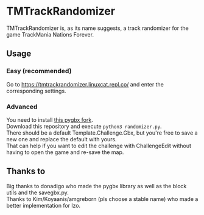 # TMTrackRandomizer
TMTrackRandomizer is, as its name suggests, a track randomizer for the game TrackMania Nations Forever.

## Usage
### Easy (recommended)
Go to https://tmtrackrandomizer.linuxcat.repl.co/ and enter the corresponding settings.

### Advanced
You need to install [this pygbx fork](https://github.com/L-i-n-u-x-C-a-t/pygbx).\
Download this repository and execute `python3 randomizer.py`.\
There should be a default Template.Challenge.Gbx, but you're free to save a new one and replace the default with yours.\
That can help if you want to edit the challenge with ChallengeEdit without having to open the game and re-save the map.



## Thanks to
Big thanks to donadigo who made the pygbx library as well as the block utils and the savegbx.py.\
Thanks to Kim/Koyaanis/amgreborn (pls choose a stable name) who made a better implementation for lzo.
